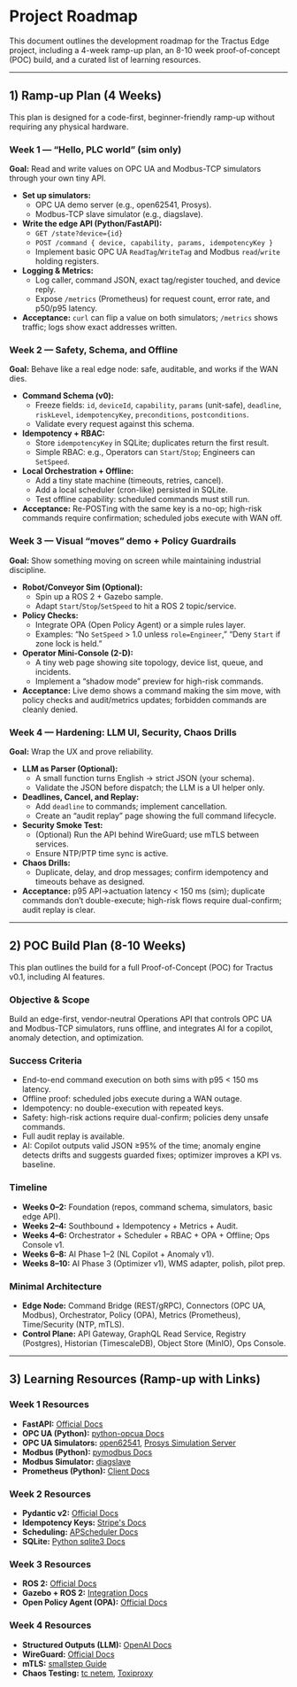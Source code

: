 # Project Roadmap

This document outlines the development roadmap for the Tractus Edge project, including a 4-week ramp-up plan, an 8-10 week proof-of-concept (POC) build, and a curated list of learning resources.

---

## 1) Ramp-up Plan (4 Weeks)

This plan is designed for a code-first, beginner-friendly ramp-up without requiring any physical hardware.

### Week 1 — “Hello, PLC world” (sim only)

**Goal:** Read and write values on OPC UA and Modbus-TCP simulators through your own tiny API.

*   **Set up simulators:**
    *   OPC UA demo server (e.g., open62541, Prosys).
    *   Modbus-TCP slave simulator (e.g., diagslave).
*   **Write the edge API (Python/FastAPI):**
    *   `GET /state?device={id}`
    *   `POST /command { device, capability, params, idempotencyKey }`
    *   Implement basic OPC UA `ReadTag`/`WriteTag` and Modbus `read`/`write` holding registers.
*   **Logging & Metrics:**
    *   Log caller, command JSON, exact tag/register touched, and device reply.
    *   Expose `/metrics` (Prometheus) for request count, error rate, and p50/p95 latency.
*   **Acceptance:** `curl` can flip a value on both simulators; `/metrics` shows traffic; logs show exact addresses written.

### Week 2 — Safety, Schema, and Offline

**Goal:** Behave like a real edge node: safe, auditable, and works if the WAN dies.

*   **Command Schema (v0):**
    *   Freeze fields: `id`, `deviceId`, `capability`, `params` (unit-safe), `deadline`, `riskLevel`, `idempotencyKey`, `preconditions`, `postconditions`.
    *   Validate every request against this schema.
*   **Idempotency + RBAC:**
    *   Store `idempotencyKey` in SQLite; duplicates return the first result.
    *   Simple RBAC: e.g., Operators can `Start`/`Stop`; Engineers can `SetSpeed`.
*   **Local Orchestration + Offline:**
    *   Add a tiny state machine (timeouts, retries, cancel).
    *   Add a local scheduler (cron-like) persisted in SQLite.
    *   Test offline capability: scheduled commands must still run.
*   **Acceptance:** Re-POSTing with the same key is a no-op; high-risk commands require confirmation; scheduled jobs execute with WAN off.

### Week 3 — Visual “moves” demo + Policy Guardrails

**Goal:** Show something moving on screen while maintaining industrial discipline.

*   **Robot/Conveyor Sim (Optional):**
    *   Spin up a ROS 2 + Gazebo sample.
    *   Adapt `Start`/`Stop`/`SetSpeed` to hit a ROS 2 topic/service.
*   **Policy Checks:**
    *   Integrate OPA (Open Policy Agent) or a simple rules layer.
    *   Examples: “No `SetSpeed` > 1.0 unless `role=Engineer`,” “Deny `Start` if zone lock is held.”
*   **Operator Mini-Console (2-D):**
    *   A tiny web page showing site topology, device list, queue, and incidents.
    *   Implement a “shadow mode” preview for high-risk commands.
*   **Acceptance:** Live demo shows a command making the sim move, with policy checks and audit/metrics updates; forbidden commands are cleanly denied.

### Week 4 — Hardening: LLM UI, Security, Chaos Drills

**Goal:** Wrap the UX and prove reliability.

*   **LLM as Parser (Optional):**
    *   A small function turns English → strict JSON (your schema).
    *   Validate the JSON before dispatch; the LLM is a UI helper only.
*   **Deadlines, Cancel, and Replay:**
    *   Add `deadline` to commands; implement cancellation.
    *   Create an “audit replay” page showing the full command lifecycle.
*   **Security Smoke Test:**
    *   (Optional) Run the API behind WireGuard; use mTLS between services.
    *   Ensure NTP/PTP time sync is active.
*   **Chaos Drills:**
    *   Duplicate, delay, and drop messages; confirm idempotency and timeouts behave as designed.
*   **Acceptance:** p95 API→actuation latency < 150 ms (sim); duplicate commands don’t double-execute; high-risk flows require dual-confirm; audit replay is clear.

---

## 2) POC Build Plan (8-10 Weeks)

This plan outlines the build for a full Proof-of-Concept (POC) for Tractus v0.1, including AI features.

### Objective & Scope

Build an edge-first, vendor-neutral Operations API that controls OPC UA and Modbus-TCP simulators, runs offline, and integrates AI for a copilot, anomaly detection, and optimization.

### Success Criteria

*   End-to-end command execution on both sims with p95 < 150 ms latency.
*   Offline proof: scheduled jobs execute during a WAN outage.
*   Idempotency: no double-execution with repeated keys.
*   Safety: high-risk actions require dual-confirm; policies deny unsafe commands.
*   Full audit replay is available.
*   AI: Copilot outputs valid JSON ≥95% of the time; anomaly engine detects drifts and suggests guarded fixes; optimizer improves a KPI vs. baseline.

### Timeline

*   **Weeks 0–2:** Foundation (repos, command schema, simulators, basic edge API).
*   **Weeks 2–4:** Southbound + Idempotency + Metrics + Audit.
*   **Weeks 4–6:** Orchestrator + Scheduler + RBAC + OPA + Offline; Ops Console v1.
*   **Weeks 6–8:** AI Phase 1–2 (NL Copilot + Anomaly v1).
*   **Weeks 8–10:** AI Phase 3 (Optimizer v1), WMS adapter, polish, pilot prep.

### Minimal Architecture

*   **Edge Node:** Command Bridge (REST/gRPC), Connectors (OPC UA, Modbus), Orchestrator, Policy (OPA), Metrics (Prometheus), Time/Security (NTP, mTLS).
*   **Control Plane:** API Gateway, GraphQL Read Service, Registry (Postgres), Historian (TimescaleDB), Object Store (MinIO), Ops Console.

---

## 3) Learning Resources (Ramp-up with Links)

### Week 1 Resources

*   **FastAPI:** [Official Docs](https://fastapi.tiangolo.com/)
*   **OPC UA (Python):** [python-opcua Docs](https://python-opcua.readthedocs.io/)
*   **OPC UA Simulators:** [open62541](https://open62541.org/), [Prosys Simulation Server](https://www.prosysopc.com/products/opc-ua-simulation-server/)
*   **Modbus (Python):** [pymodbus Docs](https://pymodbus.readthedocs.io/)
*   **Modbus Simulator:** [diagslave](http://www.modbusdriver.com/diagslave.html)
*   **Prometheus (Python):** [Client Docs](https://prometheus.github.io/client_python/)

### Week 2 Resources

*   **Pydantic v2:** [Official Docs](https://docs.pydantic.dev/latest/)
*   **Idempotency Keys:** [Stripe's Docs](https://stripe.com/docs/api/idempotent_requests)
*   **Scheduling:** [APScheduler Docs](https://apscheduler.readthedocs.io/)
*   **SQLite:** [Python sqlite3 Docs](https://docs.python.org/3/library/sqlite3.html)

### Week 3 Resources

*   **ROS 2:** [Official Docs](https://docs.ros.org/en/jazzy/index.html)
*   **Gazebo + ROS 2:** [Integration Docs](https://gazebosim.org/docs/latest/ros_integration)
*   **Open Policy Agent (OPA):** [Official Docs](https://www.openpolicyagent.org/docs/latest/)

### Week 4 Resources

*   **Structured Outputs (LLM):** [OpenAI Docs](https://platform.openai.com/docs/guides/function-calling)
*   **WireGuard:** [Official Docs](https://www.wireguard.com/)
*   **mTLS:** [smallstep Guide](https://smallstep.com/hello-mtls/doc/intro)
*   **Chaos Testing:** [tc netem](https://man7.org/linux/man-pages/man8/tc-netem.8.html), [Toxiproxy](https://github.com/Shopify/toxiproxy)
